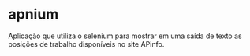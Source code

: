 # apnium

Aplicação que utiliza o selenium para mostrar em uma saída de texto as posições de trabalho disponíveis no site APinfo.
